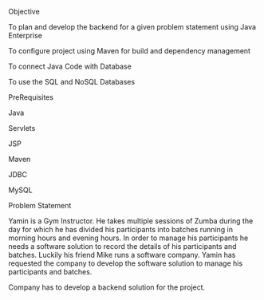 Objective

To plan and develop the backend for a given problem statement using Java Enterprise

To configure project using Maven for build and dependency management

To connect Java Code with Database 

To use the SQL and NoSQL Databases
 

PreRequisites

Java

Servlets

JSP

Maven

JDBC

MySQL

Problem Statement

Yamin is a Gym Instructor. He takes multiple sessions of Zumba during the day for which he has divided his participants into batches running in morning hours and evening hours. In order to manage his participants he needs a software solution to record the details of his participants and batches. Luckily his friend Mike runs a software company. Yamin has requested the company to develop the software solution to manage his participants and batches.

Company has to develop a backend solution for the project.